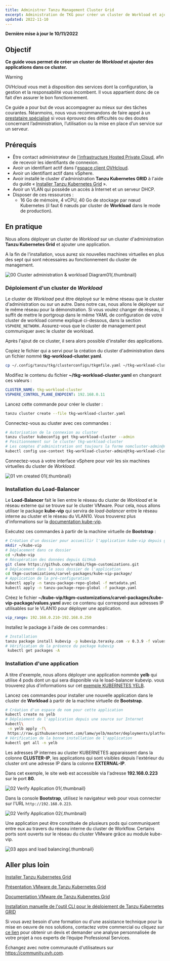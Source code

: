 ```yaml
---
title: Administrer Tanzu Management Cluster Grid
excerpt: Administration de TKG pour créer un cluster de Workload et ajouter des applications dans ce cluster
updated: 2022-11-10
---
```


**Dernière mise à jour le 10/11/2022**

## Objectif

**Ce guide vous permet de créer un cluster de *Workload* et ajouter des applications dans ce cluster.**

> [!warning]
> OVHcloud vous met à disposition des services dont la configuration, la gestion et la responsabilité vous incombent. Il vous appartient donc de ce fait d’en assurer le bon fonctionnement.
>
> Ce guide a pour but de vous accompagner au mieux sur des tâches courantes. Néanmoins, nous vous recommandons de faire appel à un [prestataire spécialisé](https://partner.ovhcloud.com/fr/) si vous éprouvez des difficultés ou des doutes concernant l’administration, l’utilisation ou la mise en place d’un service sur un serveur.
>

## Prérequis

- Être contact administrateur de [l'infrastructure Hosted Private Cloud](https://www.ovhcloud.com/fr/enterprise/products/hosted-private-cloud/), afin de recevoir les identifiants de connexion.
- Avoir un identifiant actif dans l'[espace client OVHcloud](https://www.ovh.com/auth/?action=gotomanager&from=https://www.ovh.com/fr/&ovhSubsidiary=fr).
- Avoir un identifiant actif dans vSphere.
- Avoir installé le cluster d'administration **Tanzu Kubernetes GRID** à l'aide du guide « [Installer Tanzu Kubernetes Grid](/pages/cloud/private-cloud/tanzu_tkgm_02installation) ».
- Avoir un VLAN qui possède un accès à Internet et un serveur DHCP.
- Disposer de ces ressources :
    - 16 Go de mémoire, 4 vCPU, 40 Go de stockage par nœud Kubernetes (il faut 6 nœuds par cluster de **Workload** dans le mode de production).

## En pratique

Nous allons déployer un cluster de *Workload* sur un cluster d'administration **Tanzu Kubernetes Grid** et ajouter une application.

A la fin de l'installation, vous aurez six nouvelles machines virtuelles en plus des sept qui sont nécessaires au fonctionnement du cluster de management. 

![00 Cluster administration & workload Diagram01](images/00-tkc-mc-wc01.png){.thumbnail}

### Déploiement d'un cluster de *Workload*

Le cluster de *Workload* peut être déployé sur le même réseau que le cluster d'administration ou sur un autre. Dans notre cas, nous allons le déployer sur le même réseau pour la démonstration. Si vous voulez changer de réseau, il suffit de mettre le portgroup dans le même YAML de configuration de votre cluster de workload comme expliqué ci-dessous, dans la section `VSPHERE_NETWORK`. Assurez-vous que le cluster de management peut communiquer avec le cluster de workload.

Après l'ajout de ce cluster, il sera alors possible d'installer des applications. 

Copiez le fichier qui a servi pour la création du cluster d'administration dans un fichier nommé **tkg-workload-cluster.yaml**.

```bash
cp ~/.config/tanzu/tkg/clusterconfigs/tkgmfile.yaml ~/tkg-workload-cluster.yaml
```

Modifiez le contenu du fichier **~/tkg-workload-cluster.yaml** en changeant ces valeurs :

```yaml
CLUSTER_NAME: tkg-workload-cluster
VSPHERE_CONTROL_PLANE_ENDPOINT: 192.168.0.11
```

Lancez cette commande pour créer le cluster :

```bash
tanzu cluster create --file tkg-workload-cluster.yaml
```

Connectez-vous au cluster avec ces commandes :

```bash
# Autorisation de la connexion au cluster
tanzu cluster kubeconfig get tkg-workload-cluster --admin
# Positionnement sur le cluster tkg-workload-cluster
# Les comptes d'administration ont toujours la forme nomcluster-admin@nomcluster
kubectl config use-context tkg-workload-cluster-admin@tkg-workload-cluster
```

Connectez-vous à votre interface vSphere pour voir les six machines virtuelles du cluster de *Workload*.

![01 vm created 01](images/01-vm-created-after-cwl-deployment01.png){.thumbnail}

### Installation du Load-Balancer

Le **Load-Balancer** fait le lien entre le réseau du cluster de *Workload* et le réseau externe qui se trouve sur le cluster VMware. Pour cela, nous allons utiliser le package **kube-vip** qui servira de *load-balancer* entre le réseau interne au cluster et le réseau du VLAN10. Vous trouverez plus d'informations sur la [documentation kube-vip](https://kube-vip.io/).

Exécutez ces commandes à partir de la machine virtuelle de **Bootstrap** :

```bash
# Création d'un dossier pour accueillir l'application kube-vip depuis git
mkdir ~/kube-vip
# Déplacement dans ce dossier
cd ~/kube-vip
# Récupération des données depuis GitHub
git clone https://github.com/vrabbi/tkgm-customizations.git
# Déplacement dans le sous dossier de l'application
cd tkgm-customizations/carvel-packages/kube-vip-package/
# Application de la pré-configuration
kubectl apply -n tanzu-package-repo-global -f metadata.yml
kubectl apply -n tanzu-package-repo-global -f package.yaml
```

Créez le fichier **~/kube-vip/tkgm-customizations/carvel-packages/kube-vip-package/values.yaml** avec ce contenu qui correspond aux adresses IP utilisables sur le VLAN10 pour déployer une application.

```yaml
vip_range: 192.168.0.210-192.168.0.250
```

Installez le package à l'aide de ces commandes :

```bash
# Installation
tanzu package install kubevip -p kubevip.terasky.com -v 0.3.9 -f values.yaml
# Vérification de la présence du package kubevip
 kubectl get packages -A
```

### Installation d'une application

A titre d'exemple, nous allons déployer une application nommée **yelb** qui utilise 4 pods dont un qui sera disponible via le load-balancer kubevip. vous trouverez plus d'informations sur cet [exemple KUBERNETES YELB](https://github.com/mreferre/yelb).

Lancez ces commandes pour installer une nouvelle application dans le cluster de **Workload** à partir de la machine virtuelle de **Bootstrap**.

```bash
# Création d'un espace de nom pour cette application
kubectl create ns yelb
# Déploiement de l'application depuis une source sur Internet
kubectl\
 -n yelb apply -f\
 https://raw.githubusercontent.com/lamw/yelb/master/deployments/platformdeployment/Kubernetes/yaml/yelb-k8s-loadbalancer.yaml
# Vérification de la bonne installation de l'application
kubectl get all -n yelb
```

Les adresses IP internes au cluster KUBERNETES apparaissent dans la colonne **CLUSTER-IP**, les applications qui sont visibles depuis l'extérieur du cluster ont une adresse IP dans la colonne **EXTERNAL-IP**.

Dans cet exemple, le site web est accessible via l'adresse **192.168.0.223** sur le port **80**.

![02 Verify Application 01](images/02-verify-application-01.png){.thumbnail}

Dans la console **Bootstrap**, utilisez le navigateur web pour vous connecter sur l'URL `http://192.168.0.223`.

![02 Verify Application 02](images/02-verify-application-02.png){.thumbnail}

Une application peut être constituée de plusieurs pods qui communiquent entre eux au travers du réseau interne du cluster de Workflow. Certains ports sont ouverts sur le réseau du cluster VMware grâce au module kube-vip.

![03 apps and load balancing](images/03-internetworkcommunication01.png){.thumbnail}

## Aller plus loin

[Installer Tanzu Kubernetes Grid](/pages/cloud/private-cloud/tanzu_tkgm_02installation)

[Présentation VMware de Tanzu Kubernetes Grid](https://tanzu.vmware.com/kubernetes-grid)

[Documentation VMware de Tanzu Kubenetes Grid](https://docs.vmware.com/en/VMware-Tanzu-Kubernetes-Grid/index.html)

[Installation manuelle de l'outil CLI pour le déploiement de Tanzu Kubernetes GRID](https://docs.vmware.com/en/VMware-Tanzu-Kubernetes-Grid/1.5/vmware-tanzu-kubernetes-grid-15/GUID-install-cli.html)

Si vous avez besoin d'une formation ou d'une assistance technique pour la mise en oeuvre de nos solutions, contactez votre commercial ou cliquez sur [ce lien](https://www.ovhcloud.com/fr/professional-services/) pour obtenir un devis et demander une analyse personnalisée de votre projet à nos experts de l’équipe Professional Services.

Échangez avec notre communauté d'utilisateurs sur <https://community.ovh.com>.
